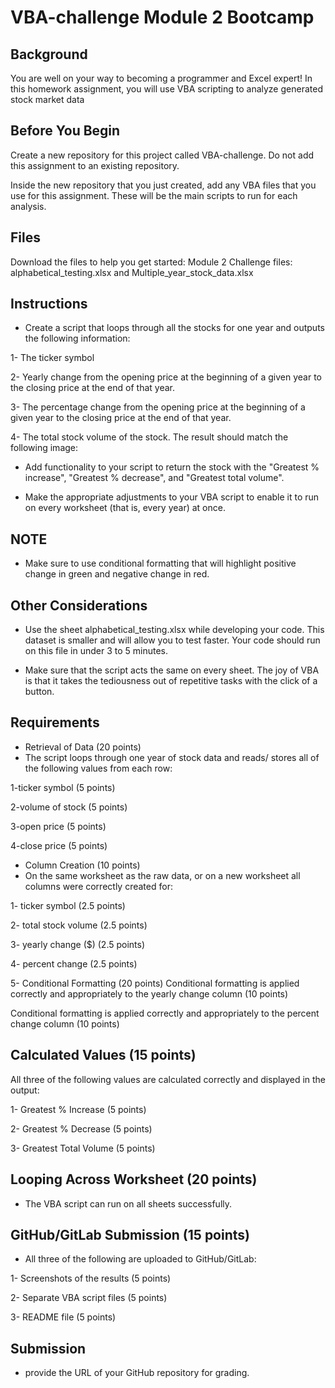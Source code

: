 # VBA-challenge Module 2 Bootcamp

## Background
You are well on your way to becoming a programmer and Excel expert! In this homework assignment, you will use VBA scripting to analyze generated stock market data

## Before You Begin
Create a new repository for this project called VBA-challenge. Do not add this assignment to an existing repository.

Inside the new repository that you just created, add any VBA files that you use for this assignment. These will be the main scripts to run for each analysis.

## Files
Download the files to help you get started: Module 2 Challenge files: alphabetical_testing.xlsx and Multiple_year_stock_data.xlsx

## Instructions
* Create a script that loops through all the stocks for one year and outputs the following information:

1- The ticker symbol

2- Yearly change from the opening price at the beginning of a given year to the closing price at the end of that year.

3- The percentage change from the opening price at the beginning of a given year to the closing price at the end of that year.

4- The total stock volume of the stock. The result should match the following image:

* Add functionality to your script to return the stock with the "Greatest % increase", "Greatest % decrease", and "Greatest total volume".

* Make the appropriate adjustments to your VBA script to enable it to run on every worksheet (that is, every year) at once.

## NOTE
* Make sure to use conditional formatting that will highlight positive change in green and negative change in red.

## Other Considerations
* Use the sheet alphabetical_testing.xlsx while developing your code. This dataset is smaller and will allow you to test faster. Your code should run on this file in under 3 to 5 minutes.

* Make sure that the script acts the same on every sheet. The joy of VBA is that it takes the tediousness out of repetitive tasks with the click of a button.

## Requirements
* Retrieval of Data (20 points)
* The script loops through one year of stock data and reads/ stores all of the following values from each row:

1-ticker symbol (5 points)

2-volume of stock (5 points)

3-open price (5 points)

4-close price (5 points)

* Column Creation (10 points)
* On the same worksheet as the raw data, or on a new worksheet all columns were correctly created for:

1- ticker symbol (2.5 points)

2- total stock volume (2.5 points)

3- yearly change ($) (2.5 points)

4- percent change (2.5 points)

5- Conditional Formatting (20 points)
Conditional formatting is applied correctly and appropriately to the yearly change column (10 points)

Conditional formatting is applied correctly and appropriately to the percent change column (10 points)

## Calculated Values (15 points)
All three of the following values are calculated correctly and displayed in the output:

1- Greatest % Increase (5 points)

2- Greatest % Decrease (5 points)

3- Greatest Total Volume (5 points)

## Looping Across Worksheet (20 points)
* The VBA script can run on all sheets successfully.

## GitHub/GitLab Submission (15 points)
* All three of the following are uploaded to GitHub/GitLab:

1- Screenshots of the results (5 points)

2- Separate VBA script files (5 points)

3- README file (5 points)

## Submission
* provide the URL of your GitHub repository for grading.
